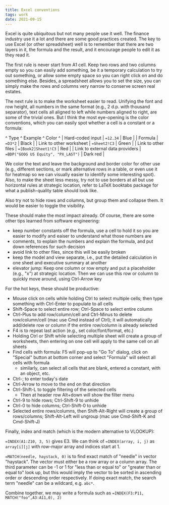 ```yaml
---
title: Excel conventions
tags: work
date: 2021-09-15
---
```


Excel is quite ubiquitous but not many people use it well. The finance industry
use it a lot and there are some good practices created. The key to use Excel
(or other spreadsheet) well is to remember that there are two layers in it, the
formula and the result, and it encourage people to edit it as they read it.

The first rule is never start from A1 cell. Keep two rows and two columns empty
so you can easily add something, be it a temporary calculation to try out
something, or allow some empty space so you can right click on and do something
else. Besides, a spreadsheet allows you to set the size, you can simply make
the rows and columns very narrow to conserve screen real estates.

The next rule is to make the worksheet easier to read. Unifying the font and
row height, all numbers in the same format (e.g., 2 d.p. with thousand
separator), text cells all aligned to left while numbers aligned to right, are
some of the trivial ones. But I think the most eye-opening is the color
conventions, which you can easily spot whether a cell is a constant or a
formula:

^ Type                            ^ Example                             ^ Color    ^
| Hard-coded input                | `=12.34`                            | Blue     |
| Formula                         | `=D3*2`                             | Black    |
| Link to other worksheet         | `=Sheet2!C3`                        | Green    |
| Link to other files             | `=[Book2]Sheet1!C3`                 | Red      |
| Link to external data providers | `=BDP("GOOG US Equity", "PX_LAST")` | Dark red |

We color the text and leave the background and border color for other use
(e.g., different sections, or mark alternative rows in a table, or even use it
for heatmap so we can visually easier to identify some interesting spot). Also,
to make the sheet less messy, try not to use borders at all but use horizontal
rules at strategic location, refer to LaTeX booktabs package for what a
publish-quality table should look like.

Also try not to hide rows and columns, but group them and collapse them. It
would be easier to toggle the visibility.

These should make the most impact already. Of course, there are some other tips
learned from software engineering:

- keep number constants off the formula, use a cell to hold it so you are
  easier to modify and eaiser to understand what those numbers are
- comments, to explain the numbers and explain the formula, and put down
  references for such decision
- avoid link to other files, since this will be easily broken
- keep the model and view separate, i.e., put the detailed calculation in one
  sheet and executive summary at another
- elevator jump: Keep one column or row empty and put a placeholder (e.g., "x")
  at strategic location. Then we can use this row or column to quickly move
  around, using Ctrl-Arrow key

For the hot keys, these should be productive:
- Mouse click on cells while holding Ctrl to select multiple cells; then type something with Ctrl-Enter to populate to all cells
- Shift-Space to select entire row; Ctrl-Space to select entire column
- Ctrl-Plus to add row/column/cell and Ctrl-Minus to delete row/column/cell (mac use Cmd instead of Ctrl); it will automatically add/delete row or column if the entire row/column is already selected
- F4 is to repeat last action (e.g., set color/font/format, etc.)
- Holding Ctrl or Shift while selecting multiple sheet will create a group of worksheets, then entering on one cell will apply to the same cell on all sheets
- Find cells with formula: F5 will pop-up to "Go To" dialog, click on "Special" button at bottom corner and select "Formula" will select all cells with formula
  - similarly, can select all cells that are blank, entered a constant, with an object, etc.
- Ctrl-; to enter today's date
- Ctrl-Arrow to move to the end on that direction
- Ctrl-Shift-L to toggle filtering of the selected cells
	- Then at header row Alt+down will show the filter menu
- Ctrl-9 to hide rows; Ctrl-Shift-9 to unhide
- Ctrl-0 to hide columns; Ctrl-Shift-0 to unhide
- Selected entire rows/columns, then Shift-Alt-Right will create a group of rows/columns; Shift-Alt-Left will ungroup (mac use Cmd-Shift-K and Cmd-Shift-J)

Finally, index and match (which is the modern alternative to VLOOKUP):

`=INDEX(A1:Z10, 3, 5)` gives E3. We can think of `=INDEX(array, i, j)` as
`array[i][j]` with row-major array and indices start at 1.

`=MATCH(needle, haystack, 0)` is to find exact match of "needle" in vector
"haystack". The vector must either be a row array or a column array. The third
parameter can be -1 or 1 for "less than or equal to" or "greater than or equal
to" look up, but this would imply the vector to be sorted in ascending order or
descending order respectively. If doing exact match, the search term "needle"
can be a wildcard, e.g. `abc*`.

Combine together, we may write a formula such as `=INDEX(F3:P11, MATCH("foo",A3:A11,0), 2)`
